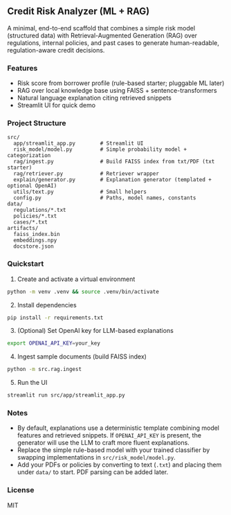 ## Credit Risk Analyzer (ML + RAG)

A minimal, end-to-end scaffold that combines a simple risk model (structured data) with Retrieval-Augmented Generation (RAG) over regulations, internal policies, and past cases to generate human-readable, regulation-aware credit decisions.

### Features
- Risk score from borrower profile (rule-based starter; pluggable ML later)
- RAG over local knowledge base using FAISS + sentence-transformers
- Natural language explanation citing retrieved snippets
- Streamlit UI for quick demo

### Project Structure
```
src/
  app/streamlit_app.py        # Streamlit UI
  risk_model/model.py         # Simple probability model + categorization
  rag/ingest.py               # Build FAISS index from txt/PDF (txt starter)
  rag/retriever.py            # Retriever wrapper
  explain/generator.py        # Explanation generator (templated + optional OpenAI)
  utils/text.py               # Small helpers
  config.py                   # Paths, model names, constants
data/
  regulations/*.txt
  policies/*.txt
  cases/*.txt
artifacts/
  faiss_index.bin
  embeddings.npy
  docstore.json
```

### Quickstart
1) Create and activate a virtual environment
```bash
python -m venv .venv && source .venv/bin/activate
```

2) Install dependencies
```bash
pip install -r requirements.txt
```

3) (Optional) Set OpenAI key for LLM-based explanations
```bash
export OPENAI_API_KEY=your_key
```

4) Ingest sample documents (build FAISS index)
```bash
python -m src.rag.ingest
```

5) Run the UI
```bash
streamlit run src/app/streamlit_app.py
```

### Notes
- By default, explanations use a deterministic template combining model features and retrieved snippets. If `OPENAI_API_KEY` is present, the generator will use the LLM to craft more fluent explanations.
- Replace the simple rule-based model with your trained classifier by swapping implementations in `src/risk_model/model.py`.
- Add your PDFs or policies by converting to text (`.txt`) and placing them under `data/` to start. PDF parsing can be added later.

### License
MIT


